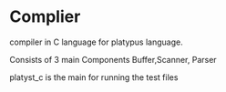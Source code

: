 # Complier
compiler in C language for platypus language. 

Consists of 3 main Components Buffer,Scanner, Parser

platyst_c is the main for running the test files
